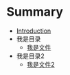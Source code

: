 # Summary

* [Introduction](README.md)
* 我是目录
  *  [我是文件](./我是目录/我是文件.md)
* 我是目录2
  * [我是文件2](./我是目录2/我是文件2.md)

